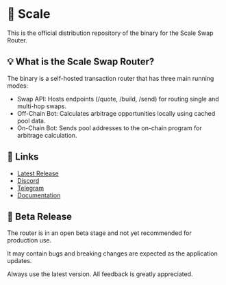# 🦎 Scale

This is the official distribution repository of the binary for the Scale Swap Router.

## 💡 What is the Scale Swap Router?

The binary is a self-hosted transaction router that has three main running modes:

- Swap API: Hosts endpoints (/quote, /build, /send) for routing single and multi-hop swaps.
- Off-Chain Bot: Calculates arbitrage opportunities locally using cached pool data.
- On-Chain Bot: Sends pool addresses to the on-chain program for arbitrage calculation.

## 🔗 Links

- [Latest Release](https://github.com/scale-router-io/scale-swap-router/releases/latest)
- [Discord](https://discord.scalerouter.io)
- [Telegram](https://telegram.scalerouter.io)
- [Documentation](https://docs.scalerouter.io)

## 🚨 Beta Release

The router is in an open beta stage and not yet recommended for production use. 

It may contain bugs and breaking changes are expected as the application updates.

Always use the latest version. All feedback is greatly appreciated.
